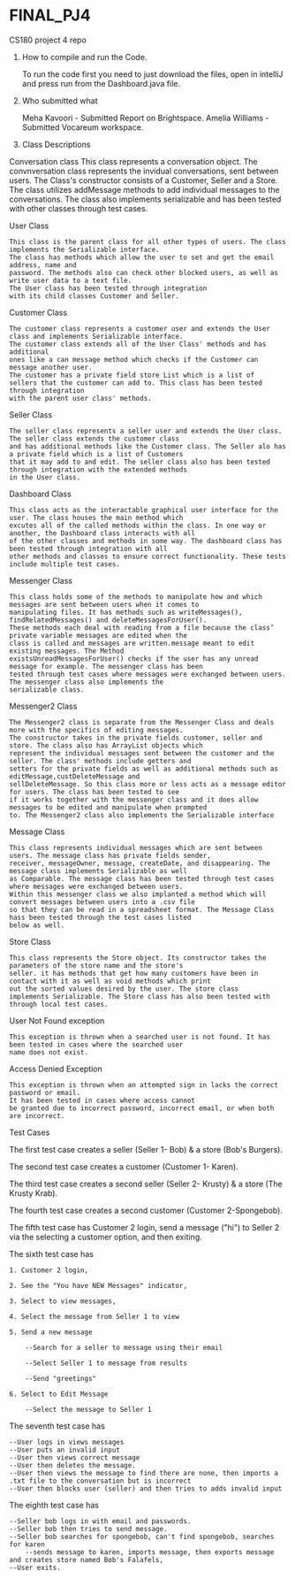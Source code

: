 # FINAL_PJ4

CS180 project 4 repo

1. How to compile and run the Code.

   To run the code first you need to just download the files, open in intelliJ and press run from the Dashboard.java
   file.

2. Who submitted what

   Meha Kavoori - Submitted Report on Brightspace. Amelia Williams - Submitted Vocareum workspace.

3. Class Descriptions

Conversation class
This class represents a conversation object. The convnversation class represents the invidual conversations, sent
between users. The
Class's constructor consists of a Customer, Seller and a Store. The class utilizes addMessage methods to add individual
messages to the
conversations. The class also implements serializable and has been tested with other classes through test cases.

User Class

    This class is the parent class for all other types of users. The class implements the Serializable interface.
    The class has methods which allow the user to set and get the email address, name and 
    password. The methods also can check other blocked users, as well as write user data to a text file. 
    The User class has been tested through integration
    with its child classes Customer and Seller.

Customer Class

    The customer class represents a customer user and extends the User class and implements Serializable interface. 
    The customer class extends all of the User Class' methods and has additional 
    ones like a can message method which checks if the Customer can message another user. 
    The customer has a private field store List which is a list of
    sellers that the customer can add to. This class has been tested through integration 
    with the parent user class' methods.

Seller Class

    The seller class represents a seller user and extends the User class. The seller class extends the customer class 
    and has additional methods like the Customer class. The Seller alo has a private field which is a list of Customers 
    that it may add to and edit. The seller class also has been tested through integration with the extended methods 
    in the User class.

Dashboard Class

  	This class acts as the interactable graphical user interface for the user. The class houses the main method which 
    excutes all of the called methods within the class. In one way or another, the Dashboard class interacts with all 
    of the other classes and methods in some way. The dashboard class has been tested through integration with all 
    other methods and classes to ensure correct functionality. These tests include multiple test cases. 

Messenger Class

  	This class holds some of the methods to manipulate how and which messages are sent between users when it comes to 
    manipulating files. It has methods such as writeMessages(), findRelatedMessages() and deleteMessagesForUser().
	These methods each deal with reading from a file because the class’ private variable messages are edited when the 
    class is called and messages are written.message meant to edit existing messages. The Method 
    existsUnreadMessagesForUser() checks if the user has any unread message for example. The messenger class has been 
    tested through test cases where messages were exchanged between users. The messenger class also implements the 
    serializable class.

Messenger2 Class

  	The Messenger2 class is separate from the Messenger Class and deals more with the specifics of editing messages. 
    The constructor takes in the private fields customer, seller and store. The class also has ArrayList objects which
    represent the individual messages sent between the customer and the seller. The class' methods include getters and 
    setters for the private fields as well as additional methods such as editMessage,custDeleteMessage and 
    sellDeleteMessage. So this class more or less acts as a message editor for users. The class has been tested to see 
    if it works together with the messenger class and it does allow messages to be edited and manipulate when prompted 
    to. The Messenger2 class also implements the Serializable interface

Message Class

	This class represents individual messages which are sent between users. The message class has private fields sender,
    receiver, messageOwner, message, createDate, and disappearing. The message class implements Serializable as well 
    as Comparable. The message class has been tested through test cases where messages were exchanged between users. 
    Within this messenger class we also implanted a method which will convert messages between users into a .csv file 
    so that they can be read in a spreadsheet format. The Message Class hass been tested through the test cases listed 
    below as well.

Store Class

  	This class represents the Store object. Its constructor takes the parameters of the store name and the store's 
    seller. it has methods that get how many customers have been in contact with it as well as void methods which print
    out the sorted values desired by the user. The store class
	implements Serializable. The Store class has also been tested with through local test cases.

User Not Found exception

  	This exception is thrown when a searched user is not found. It has been tested in cases where the searched user 
    name does not exist.

Access Denied Exception

  	This exception is thrown when an attempted sign in lacks the correct password or email. 
    It has been tested in cases where access cannot
	be granted due to incorrect password, incorrect email, or when both are incorrect.

Test Cases

The first test case creates a seller (Seller 1- Bob) & a store (Bob's Burgers).

The second test case creates a customer (Customer 1- Karen).

The third test case creates a second seller (Seller 2- Krusty) & a store (The Krusty Krab).

The fourth test case creates a second customer (Customer 2-Spongebob).

The fifth test case has Customer 2 login, send a message ("hi") to Seller 2 via the selecting a customer option, and
then exiting.

The sixth test case has

    1. Customer 2 login, 
	
    2. See the "You have NEW Messages" indicator, 
	
    3. Select to view messages, 
	
    4. Select the message from Seller 1 to view
	
    5. Send a new message
	
        --Search for a seller to message using their email
		
        --Select Seller 1 to message from results
		
        --Send "greetings"
		
    6. Select to Edit Message
	
        --Select the message to Seller 1
	
The seventh test case has
	
	--User logs in views messages
	--User puts an invalid input
	--User then views correct message
	--User then deletes the message.
	--User then views the message to find there are none, then imports a .txt file to the conversation but is incorrect
	--User then blocks user (seller) and then tries to adds invalid input 
The eighth test case has

	--Seller bob logs in with email and passwords. 
	--Seller bob then tries to send message. 
	--Seller bob searches for spongebob, can't find spongebob, searches for karen
        --sends message to karen, imports message, then exports message and creates store named Bob's Falafels, 
	--User exits.

        




